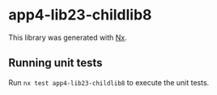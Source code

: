 # app4-lib23-childlib8

This library was generated with [Nx](https://nx.dev).

## Running unit tests

Run `nx test app4-lib23-childlib8` to execute the unit tests.
